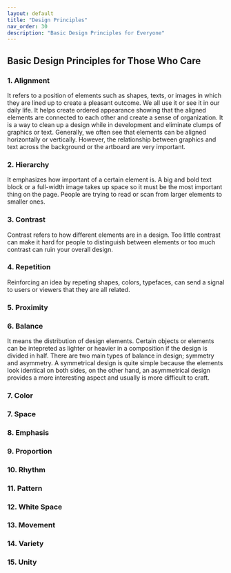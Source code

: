 ```yaml
---
layout: default
title: "Design Principles"
nav_order: 30
description: "Basic Design Principles for Everyone"
---
```


## Basic Design Principles for Those Who Care

### 1. Alignment

It refers to a position of elements such as shapes, texts, or images in which they are lined up to create a pleasant outcome. We all use it or see it in our daily life. It helps create ordered appearance showing that the aligned elements are connected to each other and create a sense of organization. It is a way to clean up a design while in development and eliminate clumps of graphics or text. Generally, we often see that elements can be aligned horizontally or vertically. However, the relationship between graphics and text across the background or the artboard are very important.

### 2. Hierarchy

It emphasizes how important of a certain element is. A big and bold text block or a full-width image takes up space so it must be the most important thing on the page. People are trying to read or scan from larger elements to smaller ones.

### 3. Contrast

Contrast refers to how different elements are in a design. Too little contrast can make it hard for people to distinguish between elements or too much contrast can ruin your overall design.

### 4. Repetition

Reinforcing an idea by repeting shapes, colors, typefaces, can send a signal to users or viewers that they are all related.

### 5. Proximity

### 6. Balance

It means the distribution of design elements. Certain objects or elements can be intepreted as lighter or heavier in a composition if the design is divided in half. There are two main types of balance in design; symmetry and asymmetry. A symmetrical design is quite simple because the elements look identical on both sides, on the other hand, an asymmetrical design provides a more interesting aspect and usually is more difficult to craft.

### 7. Color

### 7. Space

### 8. Emphasis

### 9. Proportion

### 10. Rhythm

### 11. Pattern

### 12. White Space

### 13. Movement

### 14. Variety

### 15. Unity
